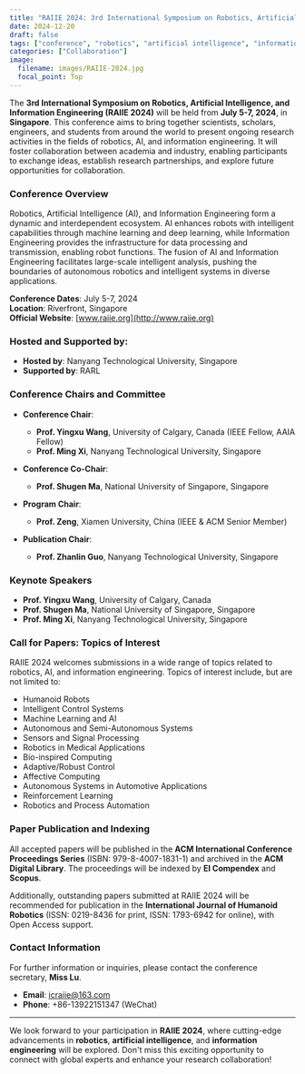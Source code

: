 ```yaml
---
title: "RAIIE 2024: 3rd International Symposium on Robotics, Artificial Intelligence, and Information Engineering"
date: 2024-12-20
draft: false
tags: ["conference", "robotics", "artificial intelligence", "information engineering", "RAIIE 2024"]
categories: ["Collaboration"]
image:
  filename: images/RAIIE-2024.jpg
  focal_point: Top
---
```


The **3rd International Symposium on Robotics, Artificial Intelligence, and Information Engineering (RAIIE 2024)** will be held from **July 5-7, 2024**, in **Singapore**. This conference aims to bring together scientists, scholars, engineers, and students from around the world to present ongoing research activities in the fields of robotics, AI, and information engineering. It will foster collaboration between academia and industry, enabling participants to exchange ideas, establish research partnerships, and explore future opportunities for collaboration.

### Conference Overview

Robotics, Artificial Intelligence (AI), and Information Engineering form a dynamic and interdependent ecosystem. AI enhances robots with intelligent capabilities through machine learning and deep learning, while Information Engineering provides the infrastructure for data processing and transmission, enabling robot functions. The fusion of AI and Information Engineering facilitates large-scale intelligent analysis, pushing the boundaries of autonomous robotics and intelligent systems in diverse applications.

**Conference Dates**: July 5-7, 2024  
**Location**: Riverfront, Singapore  
**Official Website**: [www.raiie.org](http://www.raiie.org)

### Hosted and Supported by:
- **Hosted by**: Nanyang Technological University, Singapore  
- **Supported by**: RARL

### Conference Chairs and Committee

- **Conference Chair**:  
  - **Prof. Yingxu Wang**, University of Calgary, Canada (IEEE Fellow, AAIA Fellow)  
  - **Prof. Ming Xi**, Nanyang Technological University, Singapore

- **Conference Co-Chair**:  
  - **Prof. Shugen Ma**, National University of Singapore, Singapore

- **Program Chair**:  
  - **Prof. Zeng**, Xiamen University, China (IEEE & ACM Senior Member)

- **Publication Chair**:  
  - **Prof. Zhanlin Guo**, Nanyang Technological University, Singapore

### Keynote Speakers

- **Prof. Yingxu Wang**, University of Calgary, Canada  
- **Prof. Shugen Ma**, National University of Singapore, Singapore  
- **Prof. Ming Xi**, Nanyang Technological University, Singapore  

### Call for Papers: Topics of Interest

RAIIE 2024 welcomes submissions in a wide range of topics related to robotics, AI, and information engineering. Topics of interest include, but are not limited to:

- Humanoid Robots
- Intelligent Control Systems
- Machine Learning and AI
- Autonomous and Semi-Autonomous Systems
- Sensors and Signal Processing
- Robotics in Medical Applications
- Bio-inspired Computing
- Adaptive/Robust Control
- Affective Computing
- Autonomous Systems in Automotive Applications
- Reinforcement Learning
- Robotics and Process Automation

### Paper Publication and Indexing

All accepted papers will be published in the **ACM International Conference Proceedings Series** (ISBN: 979-8-4007-1831-1) and archived in the **ACM Digital Library**. The proceedings will be indexed by **EI Compendex** and **Scopus**. 

Additionally, outstanding papers submitted at RAIIE 2024 will be recommended for publication in the **International Journal of Humanoid Robotics** (ISSN: 0219-8436 for print, ISSN: 1793-6942 for online), with Open Access support.

### Contact Information

For further information or inquiries, please contact the conference secretary, **Miss Lu**.  

- **Email**: icraiie@163.com  
- **Phone**: +86-13922151347 (WeChat)

---

We look forward to your participation in **RAIIE 2024**, where cutting-edge advancements in **robotics**, **artificial intelligence**, and **information engineering** will be explored. Don't miss this exciting opportunity to connect with global experts and enhance your research collaboration!
